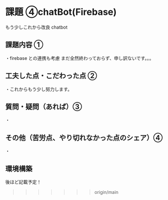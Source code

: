 # 課題 ④chatBot(Firebase)

もう少しこれから改良
chatbot

## 課題内容 ①

・firebase との連携も考慮
まだ全然終わっておらず、申し訳ないです。。。

## 工夫した点・こだわった点 ②

・これからもう少し努力します。

## 質問・疑問（あれば）③

・

## その他（苦労点、やり切れなかった点のシェア）④

・

## 環境構築

後ほど記載予定！

> > > > > > > origin/main
